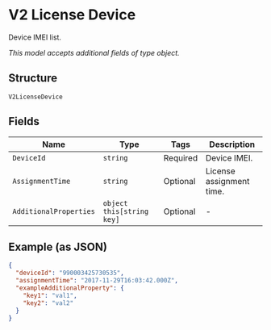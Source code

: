 
# V2 License Device

Device IMEI list.

*This model accepts additional fields of type object.*

## Structure

`V2LicenseDevice`

## Fields

| Name | Type | Tags | Description |
|  --- | --- | --- | --- |
| `DeviceId` | `string` | Required | Device IMEI. |
| `AssignmentTime` | `string` | Optional | License assignment time. |
| `AdditionalProperties` | `object this[string key]` | Optional | - |

## Example (as JSON)

```json
{
  "deviceId": "990003425730535",
  "assignmentTime": "2017-11-29T16:03:42.000Z",
  "exampleAdditionalProperty": {
    "key1": "val1",
    "key2": "val2"
  }
}
```

